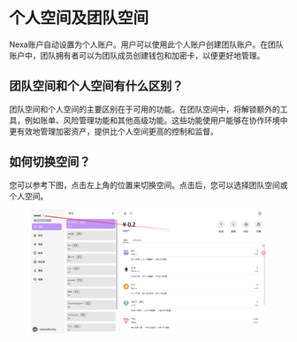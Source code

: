 # 个人空间及团队空间

Nexa账户自动设置为个人账户。用户可以使用此个人账户创建团队账户。在团队账户中，团队拥有者可以为团队成员创建钱包和加密卡，以便更好地管理。

## **团队空间和个人空间有什么区别？**

团队空间和个人空间的主要区别在于可用的功能。在团队空间中，将解锁额外的工具，例如账单、风险管理功能和其他高级功能。这些功能使用户能够在协作环境中更有效地管理加密资产，提供比个人空间更高的控制和监督。

## **如何切换空间？**

您可以参考下图，点击左上角的位置来切换空间。点击后，您可以选择团队空间或个人空间。

<figure>
    <img 
         src="../images/swipch_td.png"
         width="935"
         height="auto"
    >
</figure>
